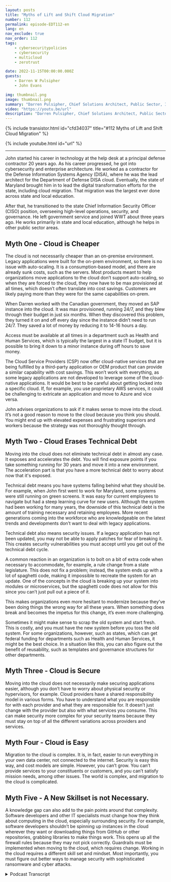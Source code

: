 ```yaml
---
layout: posts
title: "Myths of Lift and Shift Cloud Migration"
number: 112
permalink: episode-EDT112-en
lang: en
nav_exclude: true
nav_order: 112
tags:
    - cybersecuritypolicies
    - cybersecurity
    - multicloud
    - zerotrust

date: 2022-11-15T00:00:00.000Z
guests:
    - Darren W Pulsipher
    - John Evans

img: thumbnail.png
image: thumbnail.png
summary: "Darren Pulsipher, Chief Solutions Architect, Public Sector, Intel, and John Evans, Chief Technology Advisor, WWT, discuss five lift and shift cloud migration myths."
video: "https://youtu.be/url"
description: "Darren Pulsipher, Chief Solutions Architect, Public Sector, Intel, and John Evans, Chief Technology Advisor, WWT, discuss five lift and shift cloud migration myths."
---
```


<div>
{% include transistor.html id="cfd34037" title="#112 Myths of Lift and Shift Cloud Migration" %}

{% include youtube.html id="url" %}
</div>

---

John started his career in technology at the help desk at a principal defense contractor 20 years ago. As his career progressed, he got into cybersecurity and enterprise architecture. He worked as a contractor for the Defense Information Systems Agency (DISA), where he was the lead architect for the Department of Defense DISA cloud. Eventually, the state of Maryland brought him in to lead the digital transformation efforts for the state, including cloud migration. That migration was the largest ever done across state and local education.

After that, he transitioned to the state Chief Information Security Officer (CISO) position, overseeing high-level operations, security, and governance. He left government service and joined WWT about three years ago. He works primarily in state and local education, although he helps in other public sector areas.

## Myth One - Cloud is Cheaper

The cloud is not necessarily cheaper than an on-premise environment. Legacy applications were built for the on-prem environment, so there is no issue with auto-scaling. It is a  consumption-based model, and there are already sunk costs, such as the servers. Most products meant to help organizations move applications to the cloud don’t support auto-scaling, so when they are forced to the cloud, they now have to be max provisioned at all times, which doesn’t often translate into cost savings. Customers are likely paying more than they were for the same capabilities on-prem.

When Darren worked with the Canadian government, they moved an SAP instance into the cloud. It was max provisioned, running 24/7, and they blew through their budget in just six months. When they discovered this problem, they turned it on and off every day since the instance didn’t need to run 24/7. They saved a lot of money by reducing it to 14-16 hours a day.

Access must be available at all times in a department such as Health and Human Services, which is typically the largest in a state IT budget, but it is possible to bring it down to a minor instance during off hours to save money.

The Cloud Service Providers (CSP) now offer cloud-native services that are being fulfilled by a third-party application or OEM product that can provide a similar capability with cost savings.  This won’t work with everything, as some legacy applications are not developed to leverage some of the cloud-native applications. It would be best to be careful about getting locked into a specific cloud. If, for example, you use proprietary AWS services, it could be challenging to extricate an application and move to Azure and vice versa.

John advises organizations to ask if it makes sense to move into the cloud. It’s not a good reason to move to the cloud because you think you should. You might end up with elevated expenses and frustrating superiors and workers because the strategy was not thoroughly thought through.

## Myth Two - Cloud Erases Technical Debt

Moving into the cloud does not eliminate technical debt in almost any case. It exposes and accelerates the debt. You will find exposure points if you take something running for 30 years and move it into a new environment. The acceleration part is that you have a more technical debt to worry about now that it's exposed.

Technical debt means you have systems falling behind what they should be. For example, when John first went to work for Maryland, some systems were still running on green screens. It was easy for current employees to navigate but had a steep learning curve for new users. Although the system had been working for many years, the downside of this technical debt is the amount of training necessary and retaining employees. More recent generations coming into the workforce who are knowledgeable on the latest trends and developments don’t want to deal with legacy applications.

Technical debt also means security issues. If a legacy application has not been updated, you may not be able to apply patches for fear of breaking it. This creates security vulnerabilities you must accept until you get out of the technical debt cycle.

A common reaction in an organization is to bolt on a bit of extra code when necessary to accommodate, for example, a rule change from a state legislature. This does not fix a problem; instead, the system ends up with a lot of spaghetti code, making it impossible to recreate the system for an update. One of the concepts in the cloud is breaking up your system into modules or microservices, but the spaghetti code does not allow for this since you can’t just pull out a piece of it.

This makes organizations even more hesitant to modernize because they’ve been doing things the wrong way for all these years. When something does break and becomes the impetus for this change, it’s even more challenging.

Sometimes it might make sense to scrap the old system and start fresh. This is costly, and you must have the new system before you toss the old system. For some organizations, however,  such as states, which can get federal funding for departments such as Health and Human Services, it might be the best choice. In a situation like this, you can also figure out the benefit of reusability, such as templates and governance structures for other departments.

## Myth Three - Cloud is Secure

Moving into the cloud does not necessarily make securing applications easier, although you don’t have to worry about physical security or hypervisors, for example. Cloud providers have a shared responsibility model in various forms. You have to understand what you are responsible for with each provider and what they are responsible for. It doesn’t just change with the provider but also with what services you consume. This can make security more complex for your security teams because they must stay on top of all the different variations across providers and services.

## Myth Four - Cloud is Easy

Migration to the cloud is complex. It is, in fact, easier to run everything in your own data center, not connected to the internet. Security is easy this way, and cost models are simple. However, you can’t grow. You can’t provide services to your constituents or customers, and you can’t satisfy mission needs, among other issues. The world is complex, and migration to the cloud is complicated.

## Myth Five - A New Skillset is not Necessary.

A knowledge gap can also add to the pain points around that complexity. Software developers and other IT specialists must change how they think about computing in the cloud, especially surrounding security. For example, software developers shouldn’t be spinning up instances in the cloud wherever they want or downloading things from GitHub or other repositories, grabbing libraries to make things work. This opens up all the firewall rules because they may not pick correctly. Guardrails must be implemented when moving to the cloud, which requires change. Working in the cloud requires a different skill set and mindset. Most importantly, you must figure out better ways to manage security with sophisticated ransomware and cyber attacks.



<details>
<summary> Podcast Transcript </summary>

<p></p>

</details>

